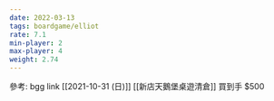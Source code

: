 ```yaml
---
date: 2022-03-13
tags: boardgame/elliot
rate: 7.1
min-player: 2
max-player: 4
weight: 2.74
---
```


參考: bgg link
[[2021-10-31 (日)]] [[新店天鵝堡桌遊清倉]] 買到手 $500